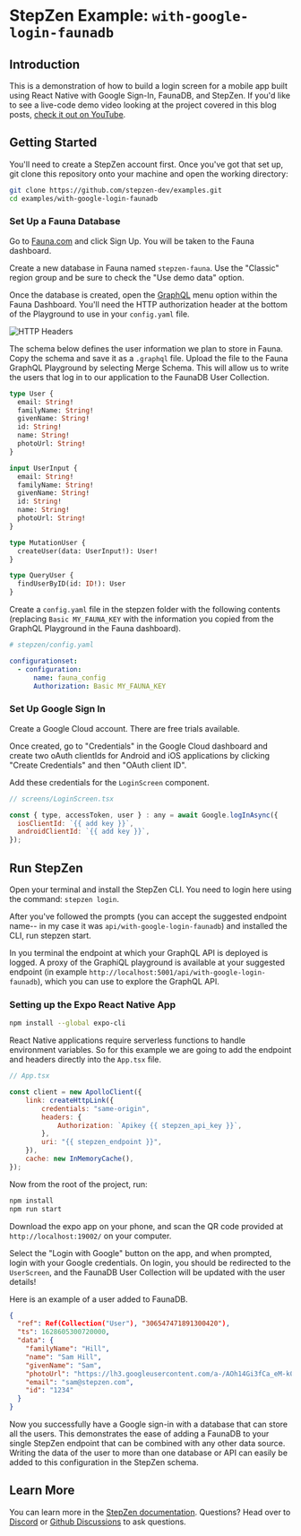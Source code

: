 # StepZen Example: `with-google-login-faunadb`

## Introduction

This is a demonstration of how to build a login screen for a mobile app built using React Native with Google Sign-In, FaunaDB, and StepZen. If you'd like to see a live-code demo video looking at the project covered in this blog posts, [check it out on YouTube](https://www.youtube.com/watch?v=8nzJdgrZ7FQ).

## Getting Started

You'll need to create a StepZen account first. Once you've got that set up, git clone this repository onto your machine and open the working directory:

```bash
git clone https://github.com/stepzen-dev/examples.git
cd examples/with-google-login-faunadb
```

### Set Up a Fauna Database

Go to [Fauna.com](https://fauna.com) and click Sign Up. You will be taken to the Fauna dashboard.

Create a new database in Fauna named `stepzen-fauna`. Use the "Classic" region group and be sure to check the "Use demo data" option.

Once the database is created, open the [GraphQL](https://dashboard.fauna.com/graphql/@db/global/stepzen-fauna) menu option within the Fauna Dashboard. You'll need the HTTP authorization header at the bottom of the Playground to use in your `config.yaml` file.

![HTTP Headers](/images/blog/85rtr7kmp97zyiee9a0o.png)

The schema below defines the user information we plan to store in Fauna. Copy the schema and save it as a `.graphql` file. Upload the file to the Fauna GraphQL Playground by selecting Merge Schema. This will allow us to write the users that log in to our application to the FaunaDB User Collection.

```graphql
type User {
  email: String!
  familyName: String!
  givenName: String!
  id: String!
  name: String!
  photoUrl: String!
}

input UserInput {
  email: String!
  familyName: String!
  givenName: String!
  id: String!
  name: String!
  photoUrl: String!
}

type MutationUser {
  createUser(data: UserInput!): User!
}

type QueryUser {
  findUserByID(id: ID!): User
}
```

Create a `config.yaml` file in the stepzen folder with the following contents (replacing `Basic MY_FAUNA_KEY` with the information you copied from the GraphQL Playground in the Fauna dashboard).

```yaml
# stepzen/config.yaml

configurationset:
  - configuration:
      name: fauna_config
      Authorization: Basic MY_FAUNA_KEY
```

### Set Up Google Sign In

Create a Google Cloud account. There are free trials available.

Once created, go to "Credentials" in the Google Cloud dashboard and create two oAuth clientIds for Android and iOS applications by clicking "Create Credentials" and then "OAuth client ID".

Add these credentials for the `LoginScreen` component.

```javascript
// screens/LoginScreen.tsx

const { type, accessToken, user } : any = await Google.logInAsync({
  iosClientId: `{{ add key }}`,
  androidClientId: `{{ add key }}`,
});
```

## Run StepZen

Open your terminal and install the StepZen CLI. You need to login here using the command: `stepzen login`.

After you've followed the prompts (you can accept the suggested endpoint name-- in my case it was `api/with-google-login-faunadb`) and installed the CLI, run stepzen start.

In you terminal the endpoint at which your GraphQL API is deployed is logged. A proxy of the GraphiQL playground is available at your suggested endpoint (in example `http://localhost:5001/api/with-google-login-faunadb`), which you can use to explore the GraphQL API.

### Setting up the Expo React Native App

```bash
npm install --global expo-cli
```

React Native applications require serverless functions to handle environment variables. So for this example we are going to add the endpoint and headers directly into the `App.tsx` file.

```javascript
// App.tsx

const client = new ApolloClient({
	link: createHttpLink({
		credentials: "same-origin",
		headers: {
			Authorization: `Apikey {{ stepzen_api_key }}`,
		},
		uri: "{{ stepzen_endpoint }}",
	}),
	cache: new InMemoryCache(),
});
```

Now from the root of the project, run:

```bash
npm install
npm run start
```

Download the expo app on your phone, and scan the QR code provided at `http://localhost:19002/` on your computer.

Select the "Login with Google" button on the app, and when prompted, login with your Google credentials. On login, you should be redirected to the `UserScreen`, and the FaunaDB User Collection will be updated with the user details!

Here is an example of a user added to FaunaDB.

```json
{
  "ref": Ref(Collection("User"), "306547471891300420"),
  "ts": 1628605300720000,
  "data": {
    "familyName": "Hill",
    "name": "Sam Hill",
    "givenName": "Sam",
    "photoUrl": "https://lh3.googleusercontent.com/a-/AOh14Gi3fCa_eM-k0vLZK5z1gChGA0RS_3C-OhyIp8ml=s96-c",
    "email": "sam@stepzen.com",
    "id": "1234"
  }
}
```

Now you successfully have a Google sign-in with a database that can store all the users. This demonstrates the ease of adding a FaunaDB to your single StepZen endpoint that can be combined with any other data source. Writing the data of the user to more than one database or API can easily be added to this configuration in the StepZen schema.

## Learn More

You can learn more in the [StepZen documentation](https://stepzen.com/docs). Questions? Head over to [Discord](https://discord.com/invite/9k2VdPn2FR) or [Github Discussions](https://github.com/stepzen-dev/examples/discussions) to ask questions.